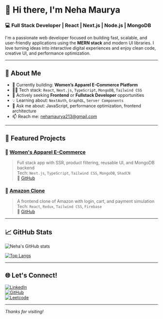 # 👋 Hi there, I'm Neha Maurya

### 💻 Full Stack Developer | React | Next.js | Node.js | MongoDB

I'm a passionate web developer focused on building fast, scalable, and user-friendly applications using the **MERN stack** and modern UI libraries. I love turning ideas into interactive digital experiences and enjoy clean code, creative UI, and performance optimization.

---

## 🚀 About Me

- 🔭 Currently building: **Women’s Apparel E-Commerce Platform**
- 👩‍💻 Tech stack: `React`, `Next.js`, `TypeScript`, `MongoDB`, `Tailwind CSS`
- 🎯 Actively seeking **Frontend** or **Fullstack Developer** opportunities
- 💡 Learning about: `NextAuth`, `GraphQL`, `Server Components`
- 💬 Ask me about: JavaScript, performance optimization, frontend architecture
- 📫 Reach me: [nehamaurya213@gmail.com](mailto:nehamaurya213@gmail.com)

---

## 🧩 Featured Projects

### 👗 [Women's Apparel E-Commerce](https://women-apparel-ecommerce-website.vercel.app/)
> Full stack app with SSR, product filtering, reusable UI, and MongoDB backend  
Tech: `Next.js`, `TypeScript`, `Tailwind CSS`, `MongoDB`, `ShadCN`  
🔗 [GitHub](https://github.com/nehaM213/Women-Apparel-Ecommerce-Website)

### 🛒 [Amazon Clone](https://melodic-gingersnap-de7a41.netlify.app/)
> A frontend clone of Amazon with login, cart, and payment simulation  
Tech: `React`, `Redux`, `Tailwind CSS`, `Firebase`  
🔗 [GitHub](https://github.com/nehaM213/Amazon-Clone---React-Project---t7qz5gp6g448.git)

---

## 📈 GitHub Stats

![Neha's GitHub stats](https://github-readme-stats.vercel.app/api?username=nehaM213&show_icons=true&theme=radical)

[![Top Langs](https://github-readme-stats.vercel.app/api/top-langs/?username=nehaM213&layout=compact)](https://github.com/anuraghazra/github-readme-stats)

---

## 🌐 Let's Connect!

[![LinkedIn](https://img.shields.io/badge/LinkedIn-blue?logo=linkedin)](https://www.linkedin.com/in/neha-maurya-bb575b160/)  
[![GitHub](https://img.shields.io/badge/GitHub-000?logo=github)](https://github.com/nehaM213)  
[![Leetcode](https://img.shields.io/badge/LeetCode-orange?logo=leetcode)](https://leetcode.com/nehamaurya213)

---

_Thanks for visiting!_
